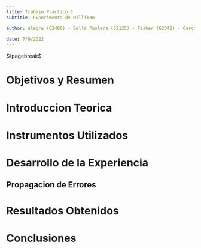 ```yaml
---
title: Trabajo Practico 1
subtitle: Experimento de Millikan

author: Alegre (62490) - Della Paolera (62125) - Fisher (62342) - Garcia (xxxxx)

date: 7/9/2022
---
```


$\pagebreak$

# Objetivos y Resumen

# Introduccion Teorica

# Instrumentos Utilizados

# Desarrollo de la Experiencia

## Propagacion de Errores

# Resultados Obtenidos

# Conclusiones
